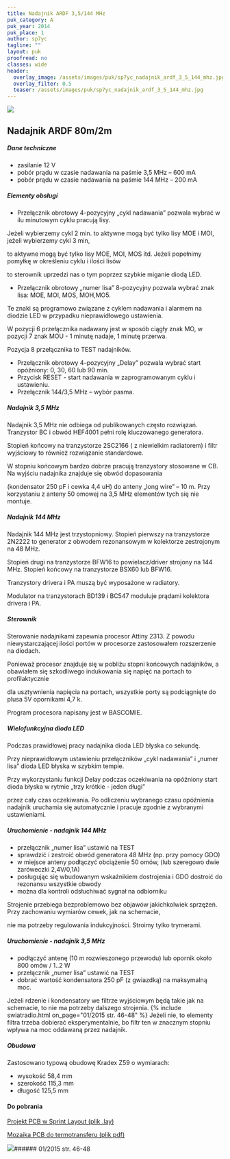 ```yaml
---
title: Nadajnik ARDF 3,5/144 MHz
puk_category: A
puk_year: 2014
puk_place: 1
author: sp7yc
tagline: ""
layout: puk
proofread: no
classes: wide
header:
  overlay_image: /assets/images/puk/sp7yc_nadajnik_ardf_3_5_144_mhz.jpg
  overlay_filter: 0.5
  teaser: /assets/images/puk/sp7yc_nadajnik_ardf_3_5_144_mhz.jpg
---
```






 



![](assets/data/img/projects/2014-1-0.jpg) 



Nadajnik ARDF 80m/2m
--------------------







##### Dane techniczne




* zasilanie 12 V
* pobór prądu w czasie nadawania na paśmie 3,5 MHz – 600 mA
* pobór prądu w czasie nadawania na paśmie 144 MHz – 200 mA




##### Elementy obsługi




* Przełącznik obrotowy 4-pozycyjny „cykl nadawania” pozwala wybrać w ilu minutowym cyklu pracują lisy.

 Jeżeli wybierzemy cykl 2 min. to aktywne mogą być tylko lisy MOE i MOI, jeżeli wybierzemy cykl 3 min,

 to aktywne mogą być tylko lisy MOE, MOI, MOS itd. Jeżeli popełnimy pomyłkę w określeniu cyklu i ilości lisów

 to sterownik uprzedzi nas o tym poprzez szybkie miganie diodą LED.
* Przełącznik obrotowy „numer lisa” 8-pozycyjny pozwala wybrać znak lisa: MOE, MOI, MOS, MOH,MO5.

 Te znaki są programowo związane z cyklem nadawania i alarmem na diodzie LED w przypadku nieprawidłowego ustawienia.

 W pozycji 6 przełącznika nadawany jest w sposób ciągły znak MO, w pozycji 7 znak MOU - 1 minutę nadaje, 1 minutę przerwa.

 Pozycja 8 przełącznika to TEST nadajników.
* Przełącznik obrotowy 4–pozycyjny „Delay” pozwala wybrać start opóźniony: 0, 30, 60 lub 90 min.
* Przycisk RESET - start nadawania w zaprogramowanym cyklu i ustawieniu.
* Przełącznik 144/3,5 MHz – wybór pasma.




##### Nadajnik 3,5 MHz




 Nadajnik 3,5 MHz nie odbiega od publikowanych często rozwiązań. Tranzystor BC i obwód HEF4001 pełni rolę kluczowanego generatora.

 Stopień końcowy na tranzystorze 2SC2166 ( z niewielkim radiatorem) i filtr wyjściowy to również rozwiązanie standardowe.

 W stopniu końcowym bardzo dobrze pracują tranzystory stosowane w CB. Na wyjściu nadajnika znajduje się obwód dopasowania

 (kondensator 250 pF i cewka 4,4 uH) do anteny „long wire” – 10 m. Przy korzystaniu z anteny 50 omowej na 3,5 MHz elementów tych się nie montuje.




##### Nadajnik 144 MHz




 Nadajnik 144 MHz jest trzystopniowy. Stopień pierwszy na tranzystorze 2N2222 to generator z obwodem rezonansowym w kolektorze zestrojonym na 48 MHz.

 Stopień drugi na tranzystorze BFW16 to powielacz/driver strojony na 144 MHz. Stopień końcowy na tranzystorze BSX60 lub BFW16.

 Tranzystory drivera i PA muszą być wyposażone w radiatory.

 Modulator na tranzystorach BD139 i BC547 moduluje prądami kolektora drivera i PA.




##### Sterownik




 Sterowanie nadajnikami zapewnia procesor Attiny 2313. Z powodu niewystarczającej ilości portów w procesorze zastosowałem rozszerzenie na diodach.

 Ponieważ procesor znajduje się w pobliżu stopni końcowych nadajników, a obawiałem się szkodliwego indukowania się napięć na portach to profilaktycznie

 dla usztywnienia napięcia na portach, wszystkie porty są podciągnięte do plusa 5V opornikami 4,7 k.

Program procesora napisany jest w BASCOMIE.




##### Wielofunkcyjna dioda LED




 Podczas prawidłowej pracy nadajnika dioda LED błyska co sekundę.

 Przy nieprawidłowym ustawieniu przełączników „cykl nadawania” i „numer lisa” dioda LED błyska w szybkim tempie.

 Przy wykorzystaniu funkcji Delay podczas oczekiwania na opóźniony start dioda błyska w rytmie „trzy krótkie - jeden długi”

 przez cały czas oczekiwania. Po odliczeniu wybranego czasu opóźnienia nadajnik uruchamia się automatycznie i pracuje zgodnie z wybranymi ustawieniami.

 


##### Uruchomienie - nadajnik 144 MHz




* przełącznik „numer lisa” ustawić na TEST
* sprawdzić i zestroić obwód generatora 48 MHz (np. przy pomocy GDO)
* w miejsce anteny podłączyć obciążenie 50 omów, (lub szeregowo dwie żaróweczki 2,4V/0,1A)
* posługując się wbudowanym wskaźnikiem dostrojenia i GDO dostroić do rezonansu wszystkie obwody
* można dla kontroli odsłuchiwać sygnał na odbiorniku






 Strojenie przebiega bezproblemowo bez objawów jakichkolwiek sprzężeń. Przy zachowaniu wymiarów cewek, jak na schemacie,

 nie ma potrzeby regulowania indukcyjności. Stroimy tylko trymerami.




##### Uruchomienie - nadajnik 3,5 MHz




* podłączyć antenę (10 m rozwieszonego przewodu) lub opornik około 800 omów / 1..2 W
* przełącznik „numer lisa” ustawić na TEST
* dobrać wartość kondensatora 250 pF (z gwiazdką) na maksymalną moc.

 Jeżeli rdzenie i kondensatory we filtrze wyjściowym będą takie jak na schemacie, to nie ma potrzeby dalszego strojenia.
{% include swiatradio.html on_page="01/2015 str. 46-48" %}
 Jeżeli nie, to elementy filtra trzeba dobierać eksperymentalnie, bo filtr ten w znacznym stopniu wpływa na moc oddawaną przez nadajnik.




##### Obudowa





 Zastosowano typową obudowę Kradex Z59 o wymiarach:

 * wysokość 58,4 mm
* szerokość 115,3 mm
* długość 125,5 mm





#### Do pobrania

[Projekt PCB w Sprint Layout (plik .lay)](assets/data/download/SP7YC_Nadajnik-ARDF.lay)

[Mozaika PCB do termotransferu (plik pdf)](assets/data/download/SP7YC_Nadajnik-ARDF_PCB.pdf)




![](assets/img/logo/sr_logo_s.jpg)###### 01/2015 str. 46-48

 





 


